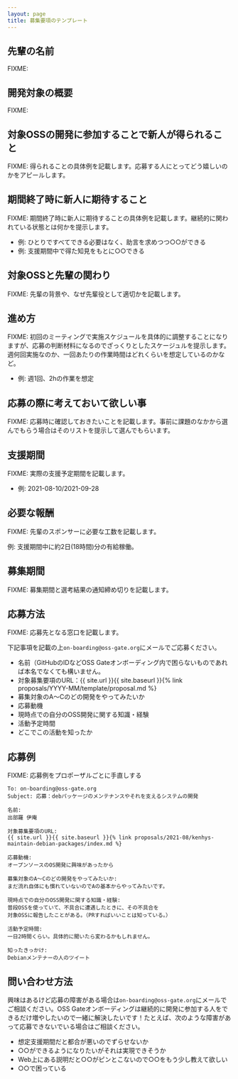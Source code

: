 ```yaml
---
layout: page
title: 募集要項のテンプレート
---
```


## <span id="mentor">先輩の名前</span>

FIXME:

## <span id="overview">開発対象の概要</span>

FIXME:

## <span id="merit">対象OSSの開発に参加することで新人が得られること</span>

FIXME: 得られることの具体例を記載します。応募する人にとってどう嬉しいのかをアピールします。

## <span id="expectation">期間終了時に新人に期待すること</span>

FIXME: 期間終了時に新人に期待することの具体例を記載します。継続的に関われている状態とは何かを提示します。

* 例: ひとりですべてできる必要はなく、助言を求めつつ○○ができる
* 例: 支援期間中で得た知見をもとに○○できる

## <span id="about-mentor">対象OSSと先輩の関わり</span>

FIXME: 先輩の背景や、なぜ先輩役として適切かを記載します。

## <span id="plan">進め方</span>

FIXME: 初回のミーティングで実施スケジュールを具体的に調整することになりますが、応募の判断材料になるのでざっくりとしたスケージュルを提示します。
週何回実施なのか、一回あたりの作業時間はどれくらいを想定しているのかなど。

* 例: 週1回、2hの作業を想定

## <span id="requirement">応募の際に考えておいて欲しい事</span>

FIXME: 応募時に確認しておきたいことを記載します。事前に課題のなかから選んでもらう場合はそのリストを提示して選んでもらいます。

## <span id="period">支援期間</span>

FIXME: 実際の支援予定期間を記載します。

* 例: 2021-08-10/2021-09-28

## <span id="reward">必要な報酬</span>

FIXME: 先輩のスポンサーに必要な工数を記載します。

例: 支援期間中に約2日(18時間)分の有給稼働。

## <span id="application-period">募集期間</span>

FIXME: 募集期間と選考結果の通知締め切りを記載します。

## <span id="how-to-apply">応募方法</span>

FIXME: 応募先となる窓口を記載します。

下記事項を記載の上`on-boarding@oss-gate.org`にメールでご応募ください。

  * 名前（GitHubのIDなどOSS Gateオンボーディング内で困らないものであれば本名でなくても構いません。
  * 対象募集要項のURL：{{ site.url }}{{ site.baseurl }}{% link proposals/YYYY-MM/template/proposal.md %}
  * 募集対象のA～Cのどの開発をやってみたいか
  * 応募動機
  * 現時点での自分のOSS開発に関する知識・経験
  * 活動予定時間
  * どこでこの活動を知ったか

## <span id="application-example">応募例</span>

FIXME: 応募例をプロポーザルごとに手直しする

```text
To: on-boarding@oss-gate.org
Subject: 応募：debパッケージのメンテナンスやそれを支えるシステムの開発

名前:
出部羅 伊庵

対象募集要項のURL:
{{ site.url }}{{ site.baseurl }}{% link proposals/2021-08/kenhys-maintain-debian-packages/index.md %}

応募動機:
オープンソースのOS開発に興味があったから

募集対象のA～Cのどの開発をやってみたいか:
まだ流れ自体にも慣れていないのでAの基本からやってみたいです。

現時点での自分のOSS開発に関する知識・経験:
普段OSSを使っていて、不具合に遭遇したときに、その不具合を
対象OSSに報告したことがある。（PRすればいいことは知っている。）

活動予定時間:
一日2時間くらい。具体的に聞いたら変わるかもしれません。

知ったきっかけ:
Debianメンテナーの人のツイート
```

## <span id="how-to-inquiry">問い合わせ方法</span>

興味はあるけど応募の障害がある場合は`on-boarding@oss-gate.org`にメールでご相談ください。OSS Gateオンボーディングは継続的に開発に参加する人をできるだけ増やしたいので一緒に解決したいです！たとえば、次のような障害があって応募できないでいる場合はご相談ください。

  * 想定支援期間だと都合が悪いのでずらせないか
  * ○○ができるようになりたいがそれは実現できそうか
  * Web上にある説明だと○○がピンとこないので○○をもう少し教えて欲しい
  * ○○で困っている
